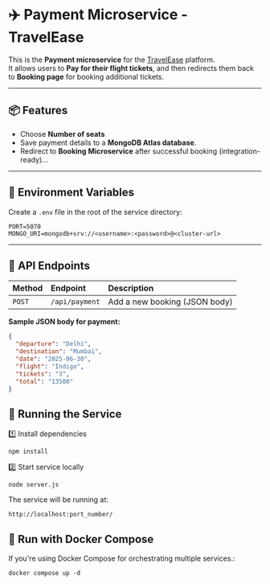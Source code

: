 # ✈️ Payment Microservice - TravelEase

This is the **Payment microservice** for the [TravelEase](https://github.com/TravelEase-Xebia/TravelEase) platform.  
It allows users to **Pay for their flight tickets**, and then redirects them back to **Booking page** for booking additional tickets.

---

## 📦 Features

- Choose **Number of seats**
- Save payment details to a **MongoDB Atlas database**.
- Redirect to **Booking Microservice** after successful booking (integration-ready)...

---

## 📝 Environment Variables

Create a `.env` file in the root of the service directory:
```
PORT=5070
MONGO_URI=mongodb+srv://<username>:<password>@<cluster-url>
```
---

## 📡 API Endpoints

| Method | Endpoint        | Description                  |
|:--------|:----------------|:------------------------------|
| `POST`  | `/api/payment` | Add a new booking (JSON body)  |

**Sample JSON body for payment:**
```json
{
  "departure": "Delhi",
  "destination": "Mumbai",
  "date": "2025-06-30",
  "flight": "Indigo",
  "tickets": "3",
  "total": "13500"
}
```
## 🚀 Running the Service
1️⃣ Install dependencies
```
npm install
```
2️⃣ Start service locally
```
node server.js
```
The service will be running at:
```
http://localhost:port_number/
```
## 🐳 Run with Docker Compose
If you're using Docker Compose for orchestrating multiple services.:
```
docker compose up -d
```
